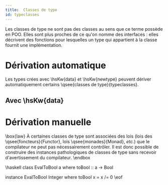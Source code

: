 ```yaml
---
title:  Classes de type
id: typeclasses
---
```


Les classes de type ne sont pas des classes au sens que ce terme possède en POO.
Elles sont plus proches de ce qu'on nomme des interfaces : elles décrivent des fonctions pour lesquelles un type qui appartient à la classe fournit une implémentation.


# Dérivation automatique

Les types crées avec \hsKw{data} et \hsKw{newtype} peuvent dériver automatiquement certains \qsee{classes de type}{typeclasses}.

## Avec \hsKw{data}

# Dérivation manuelle

\box{law}
À certaines classes de type sont associées des lois (lois des \qsee{foncteurs}{Functor}, lois \qsee{monades}{Monad}, *etc.*) que le compilateur ne peut pas nécessairement contrôler. Il est donc possible de construire des instances pathologiques de classes de type sans recevoir d'avertissement du compilateur.
\endbox

\haskell
class EvalToBool a where
    toBool :: a -> Bool

instance EvalToBool Integer where
    toBool x = x /= 0
\eof
